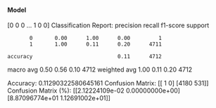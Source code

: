 #### Model
[0 0 0 ... 1 0 0]
Classification Report:
              precision    recall  f1-score   support

           0       0.00      1.00      0.00         1
           1       1.00      0.11      0.20      4711

    accuracy                           0.11      4712
   macro avg       0.50      0.56      0.10      4712
weighted avg       1.00      0.11      0.20      4712

Accuracy: 0.11290322580645161
Confusion Matrix:
[[   1    0]
 [4180  531]]
Confusion Matrix (%):
[[2.12224109e-02 0.00000000e+00]
 [8.87096774e+01 1.12691002e+01]]
